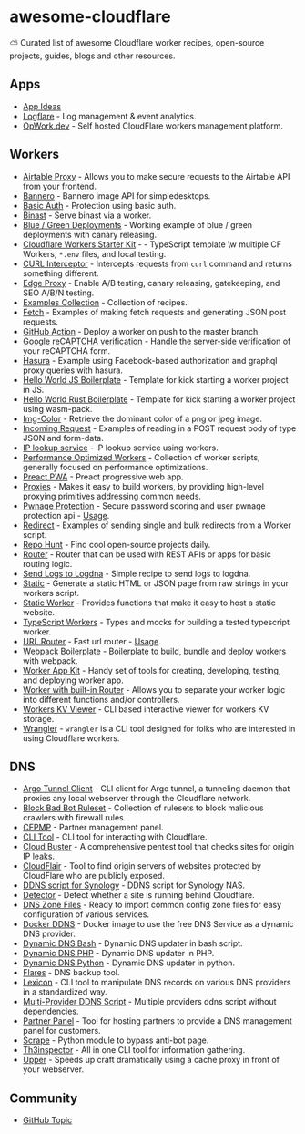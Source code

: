 # awesome-cloudflare

⛅️ Curated list of awesome Cloudflare worker recipes, open-source projects, guides, blogs and other resources.

## Apps

- [App Ideas](https://github.com/cloudflare-apps/ideas)
- [Logflare](https://github.com/Logflare/cloudflare-app) - Log management & event analytics.
- [OpWork.dev](https://github.com/hisorange/opwork) - Self hosted CloudFlare workers management platform.

## Workers

- [Airtable Proxy](https://github.com/portable-cto/airtable-proxy-worker) - Allows you to make secure requests to the Airtable API from your frontend.
- [Bannero](https://github.com/nondanee/bannero) - Bannero image API for simpledesktops.
- [Basic Auth](https://github.com/dommmel/cloudflare-workers-basic-auth) - Protection using basic auth.
- [Binast](https://github.com/xtuc/binast-cf-worker-template) - Serve binast via a worker.
- [Blue / Green Deployments](https://github.com/DigitalOptimizationGroup/blue-green-cloudflare-workers) - Working example of blue / green deployments with canary releasing.
- [Cloudflare Workers Starter Kit](https://github.com/kriasoft/cloudflare-starter-kit) - - TypeScript template \w multiple CF Workers, `*.env` files, and local testing.
- [CURL Interceptor](https://github.com/Gaafar/curl-worker) - Intercepts requests from `curl` command and returns something different.
- [Edge Proxy](https://github.com/DigitalOptimizationGroup/cloudflare-edge-proxy) - Enable A/B testing, canary releasing, gatekeeping, and SEO A/B/N testing.
- [Examples Collection](https://github.com/cloudflare/worker-examples) - Collection of recipes.
- [Fetch](https://github.com/cloudflare/worker-template-fetch) - Examples of making fetch requests and generating JSON post requests.
- [GitHub Action](https://github.com/cpilsworth/cloudflare-worker-action) - Deploy a worker on push to the master branch.
- [Google reCAPTCHA verification](https://github.com/HR/recaptcha-worker) - Handle the server-side verification of your reCAPTCHA form.
- [Hasura](https://github.com/nathanwaters/hasura-cloudflare-worker) - Example using Facebook-based authorization and graphql proxy queries with hasura.
- [Hello World JS Boilerplate](https://github.com/cloudflare/worker-template) - Template for kick starting a worker project in JS.
- [Hello World Rust Boilerplate](https://github.com/cloudflare/rustwasm-worker-template) - Template for kick starting a worker project using wasm-pack.
- [Img-Color](https://github.com/xtuc/img-color-worker) - Retrieve the dominant color of a png or jpeg image.
- [Incoming Request](https://github.com/ashleygwilliams/worker-template-requests) - Examples of reading in a POST request body of type JSON and form-data.
- [IP lookup service](https://github.com/matthewgall/beta.ipinfo.in) - IP lookup service using workers.
- [Performance Optimized Workers](https://github.com/pmeenan/cf-workers) - Collection of worker scripts, generally focused on performance optimizations.
- [Preact PWA](https://github.com/DigitalOptimizationGroup/cloudflare-worker-preact-pwa) - Preact progressive web app.
- [Proxies](https://github.com/GitbookIO/proxies-on-cloudflare) - Makes it easy to build workers, by providing high-level proxying primitives addressing common needs.
- [Pwnage Protection](https://github.com/detroitenglish/pw-pwnage-cfworker) - Secure password scoring and user pwnage protection api - [Usage](https://community.cloudflare.com/t/estimate-strength-of-users-new-password-input-with-zxcvbn-and-query-haveibeenpwned-for-matches-against-known-hacked-accounts/26378).
- [Redirect](https://github.com/cloudflare/worker-template-redirect) - Examples of sending single and bulk redirects from a Worker script.
- [Repo Hunt](https://github.com/signalnerve/repo-hunt) - Find cool open-source projects daily.
- [Router](https://github.com/cloudflare/worker-template-router) - Router that can be used with REST APIs or apps for basic routing logic.
- [Send Logs to Logdna](https://github.com/boynet/cf-logdna-worker) - Simple recipe to send logs to logdna.
- [Static](https://github.com/cloudflare/worker-template-static) - Generate a static HTML or JSON page from raw strings in your workers script.
- [Static Worker](https://github.com/manatarms/static-worker) - Provides functions that make it easy to host a static website.
- [TypeScript Workers](https://github.com/udacity/cloudflare-typescript-workers) - Types and mocks for building a tested typescript worker.
- [URL Router](https://github.com/berstend/service-worker-router) - Fast url router - [Usage](https://community.cloudflare.com/t/open-source-fast-url-router-for-workers-js-typescript/33406).
- [Webpack Boilerplate](https://github.com/detroitenglish/cloudflare-workers-webpack-boilerplate) - Boilerplate to build, bundle and deploy workers with webpack.
- [Worker App Kit](https://github.com/postlight/cloudflare-worker-app-kit) - Handy set of tools for creating, developing, testing, and deploying worker app.
- [Worker with built-in Router](https://github.com/anderly/cloudflare-worker-routing) - Allows you to separate your worker logic into different functions and/or controllers.
- [Workers KV Viewer](https://github.com/jroyal/cloudflare-workers-kv-viewer) - CLI based interactive viewer for workers KV storage.
- [Wrangler](https://github.com/cloudflare/wrangler) - `wrangler` is a CLI tool designed for folks who are interested in using Cloudflare workers.

## DNS

- [Argo Tunnel Client](https://github.com/cloudflare/cloudflared) - CLI client for Argo tunnel, a tunneling daemon that proxies any local webserver through the Cloudflare network.
- [Block Bad Bot Ruleset](https://github.com/SukkaW/cloudflare-block-bad-bot-ruleset) - Collection of rulesets to block malicious crawlers with firewall rules.
- [CFPMP](https://github.com/Netrvin/CFPMP) - Partner management panel.
- [CLI Tool](https://github.com/danielpigott/cloudflare-cli) - CLI tool for interacting with Cloudflare.
- [Cloud Buster](https://github.com/SageHack/cloud-buster) - A comprehensive pentest tool that checks sites for origin IP leaks.
- [CloudFlair](https://github.com/christophetd/CloudFlair) - Tool to find origin servers of websites protected by CloudFlare who are publicly exposed.
- [DDNS script for Synology](https://github.com/joshuaavalon/SynologyCloudflareDDNS) - DDNS script for Synology NAS.
- [Detector](https://github.com/k4m4/cloudflare-detect) - Detect whether a site is running behind Cloudflare.
- [DNS Zone Files](https://github.com/irazasyed/dns-zone-files) - Ready to import common config zone files for easy configuration of various services.
- [Docker DDNS](https://github.com/oznu/docker-cloudflare-ddns) - Docker image to use the free DNS Service as a dynamic DNS provider.
- [Dynamic DNS Bash](https://github.com/yulewang/cloudflare-api-v4-ddns) - Dynamic DNS updater in bash script.
- [Dynamic DNS PHP](https://github.com/lyoshenka/cloudflare-ddns) - Dynamic DNS updater in PHP.
- [Dynamic DNS Python](https://github.com/adrienbrignon/cloudflare-ddns) - Dynamic DNS updater in python.
- [Flares](https://github.com/lfaoro/flares) - DNS backup tool.
- [Lexicon](https://github.com/AnalogJ/lexicon) - CLI tool to manipulate DNS records on various DNS providers in a standardized way.
- [Multi-Provider DDNS Script](https://github.com/phuslu/ddns) - Multiple providers ddns script without dependencies.
- [Partner Panel](https://github.com/ZE3kr/Cloudflare-CNAME-Setup) - Tool for hosting partners to provide a DNS management panel for customers.
- [Scrape](https://github.com/Anorov/cloudflare-scrape) - Python module to bypass anti-bot page.
- [Th3inspector](https://github.com/Moham3dRiahi/Th3inspector) - All in one CLI tool for information gathering.
- [Upper](https://github.com/ostark/upper) - Speeds up craft dramatically using a cache proxy in front of your webserver.

## Community

- [GitHub Topic](https://github.com/topics/cloudflare)
